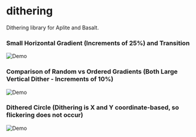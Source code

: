 # dithering
Dithering library for Aplite and Basalt.

<h3>Small Horizontal Gradient (Increments of 25%) and Transition</h3>
<img src="http://cd8ba0b44a15c10065fd-24461f391e20b7336331d5789078af53.r23.cf1.rackcdn.com/pebble.vanillaforums.com/editor/uj/jxbwucok95zs.gif" alt="Demo" />

<h3>Comparison of Random vs Ordered Gradients (Both Large Vertical Dither - Increments of 10%)</h3>
<img src="http://cd8ba0b44a15c10065fd-24461f391e20b7336331d5789078af53.r23.cf1.rackcdn.com/pebble.vanillaforums.com/editor/je/qzqzv53s8b2l.png" alt="Demo" />

<h3>Dithered Circle (Dithering is X and Y coordinate-based, so flickering does not occur)</h3>
<img src="http://cd8ba0b44a15c10065fd-24461f391e20b7336331d5789078af53.r23.cf1.rackcdn.com/pebble.vanillaforums.com/editor/s5/1b42xl7seme7.gif" alt="Demo" />
